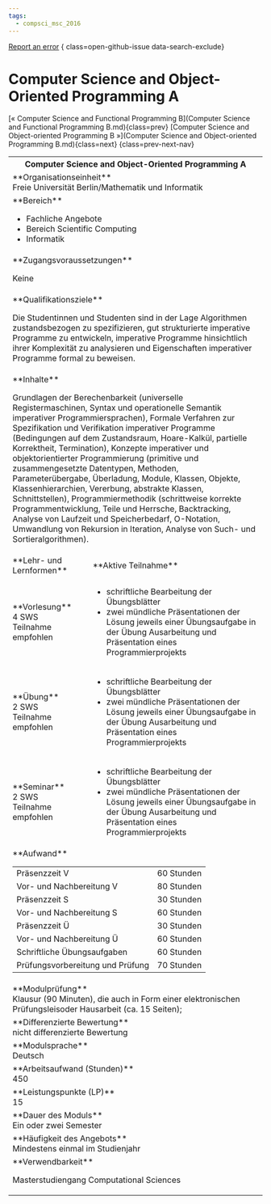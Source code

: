 ```yaml
---
tags:
  - compsci_msc_2016
---
```

[Report an error](https://github.com/SGSSGene/FUB-SUP/issues/new?title=Error%20in%20%22Computer%20Science%20and%20Object-Oriented%20Programming%20A%22&body=There%20seems%20to%20be%20an%20error%20in%20module%20%22Computer%20Science%20and%20Object-Oriented%20Programming%20A%22%2E%0A%0A%3CDescribe%20here%20a%20slightly%20more%20detailed%20description%20of%20what%20is%20wrong%3E&labels=bug)
{ class=open-github-issue data-search-exclude}

# Computer Science and Object-Oriented Programming A

[« Computer Science and Functional Programming B](Computer Science and Functional Programming B.md){class=prev}
[Computer Science and Object-oriented Programming B »](Computer Science and Object-oriented Programming B.md){class=next}
{class=prev-next-nav}

<table markdown id="moduledesc">
<tr markdown class="moduledesc_head"><th colspan="2">Computer Science and Object-Oriented Programming A </th></tr>
<tr markdown><td colspan="2">**Organisationseinheit**   <br>Freie Universität Berlin/Mathematik und Informatik</td></tr>

<tr markdown><td colspan="2">**Bereich**<br>


- Fachliche Angebote
- Bereich Scientific Computing
- Informatik

</td></tr>

<tr markdown><td colspan="2">**Zugangsvoraussetzungen** <br>

Keine


</td></tr>
<tr markdown><td colspan="2">**Qualifikationsziele**    <br>

Die Studentinnen und Studenten sind in der Lage Algorithmen zustandsbezogen
zu spezifizieren, gut strukturierte imperative Programme zu entwickeln,
imperative Programme hinsichtlich ihrer Komplexität zu analysieren und
Eigenschaften imperativer Programme formal zu beweisen.


</td></tr>
<tr markdown><td colspan="2">**Inhalte**                <br>

Grundlagen der Berechenbarkeit (universelle Registermaschinen, Syntax und
operationelle Semantik imperativer Programmiersprachen), Formale Verfahren
zur Spezifikation und Verifikation imperativer Programme (Bedingungen auf
dem Zustandsraum, Hoare-Kalkül, partielle Korrektheit, Termination),
Konzepte imperativer und objektorientierter Programmierung (primitive und
zusammengesetzte Datentypen, Methoden, Parameterübergabe, Überladung,
Module, Klassen, Objekte, Klassenhierarchien, Vererbung, abstrakte Klassen,
Schnittstellen), Programmiermethodik (schrittweise korrekte
Programmentwicklung, Teile und Herrsche, Backtracking, Analyse von Laufzeit
und Speicherbedarf, O-Notation, Umwandlung von Rekursion in Iteration,
Analyse von Such- und Sortieralgorithmen).


</td></tr>

<tr markdown><td>**Lehr- und Lernformen**</td><td>**Aktive Teilnahme**</td></tr>
<tr markdown><td> **Vorlesung** <br>4 SWS <br> Teilnahme empfohlen</td><td>

- schriftliche Bearbeitung der Übungsblätter
- zwei mündliche Präsentationen der Lösung jeweils einer Übungsaufgabe in der Übung
  Ausarbeitung und Präsentation eines Programmierprojekts
</td></tr>
<tr markdown><td> **Übung** <br>2 SWS <br> Teilnahme empfohlen</td><td>

- schriftliche Bearbeitung der Übungsblätter
- zwei mündliche Präsentationen der Lösung jeweils einer Übungsaufgabe in der Übung
  Ausarbeitung und Präsentation eines Programmierprojekts
</td></tr>
<tr markdown><td> **Seminar** <br>2 SWS <br> Teilnahme empfohlen</td><td>

- schriftliche Bearbeitung der Übungsblätter
- zwei mündliche Präsentationen der Lösung jeweils einer Übungsaufgabe in der Übung
  Ausarbeitung und Präsentation eines Programmierprojekts
</td></tr>
<tr markdown><td colspan="2">**Aufwand**                <br>
<table class="aufwand_table">
<tr><td>Präsenzzeit V</td><td>60 Stunden</td></tr>
<tr><td>Vor- und Nachbereitung V</td><td>80 Stunden</td></tr>
<tr><td>Präsenzzeit S</td><td>30 Stunden</td></tr>
<tr><td>Vor- und Nachbereitung S</td><td>60 Stunden</td></tr>
<tr><td>Präsenzzeit Ü</td><td>30 Stunden</td></tr>
<tr><td>Vor- und Nachbereitung Ü</td><td>60 Stunden</td></tr>
<tr><td>Schriftliche Übungsaufgaben</td><td>60 Stunden</td></tr>
<tr><td>Prüfungsvorbereitung und Prüfung</td><td>70 Stunden</td></tr>
</table>

</td></tr>
<tr markdown><td colspan="2">**Modulprüfung**             <br>Klausur (90 Minuten), die auch in Form einer elektronischen Prüfungsleisoder
Hausarbeit (ca. 15 Seiten);


</td></tr>
<tr markdown><td colspan="2">**Differenzierte Bewertung** <br>nicht differenzierte Bewertung

</td></tr>
<tr markdown><td colspan="2">**Modulsprache**             <br>Deutsch</td></tr>
<tr markdown><td colspan="2">**Arbeitsaufwand (Stunden)** <br>450</td></tr>
<tr markdown><td colspan="2">**Leistungspunkte (LP)**     <br>15</td></tr>
<tr markdown><td colspan="2">**Dauer des Moduls**         <br>Ein oder zwei Semester</td></tr>
<tr markdown><td colspan="2">**Häufigkeit des Angebots**  <br>Mindestens einmal im Studienjahr</td></tr>
<tr markdown><td colspan="2">**Verwendbarkeit**           <br>

Masterstudiengang Computational Sciences


</td></tr>

</table>
